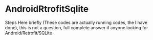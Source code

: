 # AndroidRtrofitSqlite
Steps Here briefly (These codes are actually running codes, the I have done), this is not a question, full complete answer if anyone looking for Android/Retrofit/SQLite
